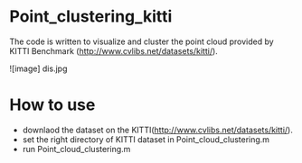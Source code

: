 # Point_clustering_kitti
The code is written to visualize and cluster the point cloud provided by KITTI Benchmark (http://www.cvlibs.net/datasets/kitti/).

![image] dis.jpg

# How to use
- downlaod the dataset on the KITTI(http://www.cvlibs.net/datasets/kitti/).
- set the right directory of KITTI dataset in Point_cloud_clustering.m
- run Point_cloud_clustering.m
